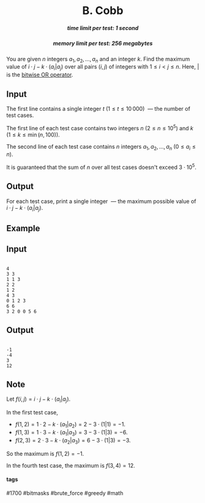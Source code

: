 <h1 style='text-align: center;'> B. Cobb</h1>

<h5 style='text-align: center;'>time limit per test: 1 second</h5>
<h5 style='text-align: center;'>memory limit per test: 256 megabytes</h5>

You are given $n$ integers $a_1, a_2, \ldots, a_n$ and an integer $k$. Find the maximum value of $i \cdot j - k \cdot (a_i | a_j)$ over all pairs $(i, j)$ of integers with $1 \le i < j \le n$. Here, $|$ is the [bitwise OR operator](https://en.wikipedia.org/wiki/Bitwise_operation#OR).

## Input

The first line contains a single integer $t$ ($1 \le t \le 10\,000$)  — the number of test cases.

The first line of each test case contains two integers $n$ ($2 \le n \le 10^5$) and $k$ ($1 \le k \le \min(n, 100)$).

The second line of each test case contains $n$ integers $a_1, a_2, \ldots, a_n$ ($0 \le a_i \le n$).

It is guaranteed that the sum of $n$ over all test cases doesn't exceed $3 \cdot 10^5$.

## Output

For each test case, print a single integer  — the maximum possible value of $i \cdot j - k \cdot (a_i | a_j)$.

## Example

## Input


```

4
3 3
1 1 3
2 2
1 2
4 3
0 1 2 3
6 6
3 2 0 0 5 6

```
## Output


```

-1
-4
3
12

```
## Note

Let $f(i, j) = i \cdot j - k \cdot (a_i | a_j)$.

In the first test case, 

* $f(1, 2) = 1 \cdot 2 - k \cdot (a_1 | a_2) = 2 - 3 \cdot (1 | 1) = -1$.
* $f(1, 3) = 1 \cdot 3 - k \cdot (a_1 | a_3) = 3 - 3 \cdot (1 | 3) = -6$.
* $f(2, 3) = 2 \cdot 3 - k \cdot (a_2 | a_3) = 6 - 3 \cdot (1 | 3) = -3$.

So the maximum is $f(1, 2) = -1$.

In the fourth test case, the maximum is $f(3, 4) = 12$.



#### tags 

#1700 #bitmasks #brute_force #greedy #math 